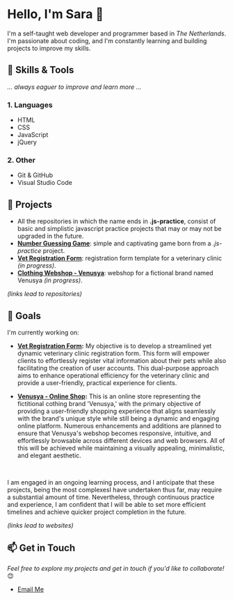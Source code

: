 # Hello, I'm Sara 👋

I'm a self-taught web developer and programmer based in *The Netherlands*. I'm passionate about coding, and I'm constantly learning and building projects to improve my skills.

## 🔧 Skills & Tools
*... always eaguer to improve and learn more ...*

### 1. Languages
- HTML
- CSS
- JavaScript
- jQuery

### 2. Other
- Git & GitHub
- Visual Studio Code


## 🚀 Projects
- All the repositories in which the name ends in **.js-practice**, consist of basic and simplistic javascript practice projects that may or may not be upgraded in the future.
- [**Number Guessing Game**](https://github.com/SaraFreitas02/Number-Guessing-Game.v2): simple and captivating game born from a *.js-practice* project.
- [**Vet Registration Form**](https://github.com/SaraFreitas02/Vet-Registration-Form): registration form template for a veterinary clinic *(in progress)*.
- [**Clothing Webshop - Venusya**](https://github.com/SaraFreitas02/Vet-Registration-Form): webshop for a fictional brand named Venusya *(in progress)*.

*(links lead to repositories)*

## 🌱 Goals

I'm currently working on:

   - **[Vet Registration Form](https://sarafreitas02.github.io/Vet-Registration-Form/):**
    My objective is to develop a streamlined yet dynamic veterinary clinic registration form. This form will empower clients to effortlessly register vital information about their pets while also facilitating the creation of user accounts. This dual-purpose approach 
   aims to enhance operational efficiency for the veterinary clinic and provide a user-friendly, practical experience for clients.


  - **[Venusya - Online Shop](https://sarafreitas02.github.io/Venusya/):**
  This is an online store representing the fictitional cothing brand 'Venusya,' with the primary objective of providing a user-friendly shopping experience that aligns seamlessly with the brand's unique style while still being a dynamic and engaging online 
  platform. Numerous enhancements and additions are planned to ensure that Venusya's webshop becomes responsive, intuitive, and effortlessly browsable across different devices and web browsers. All of this will be achieved while maintaining a visually appealing, 
  minimalistic, and elegant aesthetic.

<br>

I am engaged in an ongoing learning process, and I anticipate that these projects, being the most complexesI have undertaken thus far, may require a substantial amount of time. Nevertheless, through continuous practice and experience, I am confident that I will be able to set more efficient timelines and achieve quicker project completion in the future.

*(links lead to websites)*

## 📫 Get in Touch
*Feel free to explore my projects and get in touch if you'd like to collaborate!* 😊
- [Email Me](mailto:sarafreitas.contact@gmail.com)

